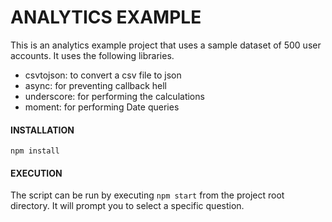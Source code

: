 # ANALYTICS EXAMPLE
This is an analytics example project that uses a sample dataset of 500 user accounts. It uses the following libraries.

- csvtojson: to convert a csv file to json
- async: for preventing callback hell
- underscore: for performing the calculations
- moment: for performing Date queries

#### INSTALLATION

`npm install`

#### EXECUTION
The script can be run by executing `npm start` from the project root directory. It will prompt you to select a specific question.
